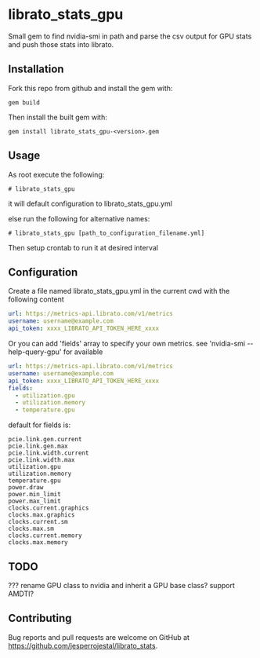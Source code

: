 # librato_stats_gpu #

Small gem to find nvidia-smi in path and parse the csv output for GPU stats and push those stats into librato.

## Installation ##

Fork this repo from github and install the gem with:
```shellsession
gem build
```

Then install the built gem with:
```shellsession
gem install librato_stats_gpu-<version>.gem
```

## Usage ##

As root execute the following:
```shellsession
# librato_stats_gpu
```
it will default configuration to librato_stats_gpu.yml

else run the following for alternative names:

```shellsession
# librato_stats_gpu [path_to_configuration_filename.yml]
```

Then setup crontab to run it at desired interval

## Configuration ##

Create a file named librato_stats_gpu.yml in the current cwd with the following content

```yaml
url: https://metrics-api.librato.com/v1/metrics
username: username@example.com
api_token: xxxx_LIBRATO_API_TOKEN_HERE_xxxx
```

Or you can add 'fields' array to specify your own metrics. see 'nvidia-smi --help-query-gpu' for available
```yaml
url: https://metrics-api.librato.com/v1/metrics
username: username@example.com
api_token: xxxx_LIBRATO_API_TOKEN_HERE_xxxx
fields:
  - utilization.gpu
  - utilization.memory
  - temperature.gpu
```

default for fields is:

    pcie.link.gen.current
    pcie.link.gen.max
    pcie.link.width.current
    pcie.link.width.max
    utilization.gpu
    utilization.memory
    temperature.gpu
    power.draw
    power.min_limit
    power.max_limit
    clocks.current.graphics
    clocks.max.graphics
    clocks.current.sm
    clocks.max.sm
    clocks.current.memory
    clocks.max.memory


## TODO ##

???
rename GPU class to nvidia and inherit a GPU base class?
support AMDTI?

## Contributing

Bug reports and pull requests are welcome on GitHub at https://github.com/jesperrojestal/librato_stats.

